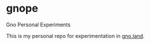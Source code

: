 # gnope
Gno Personal Experiments


This is my personal repo for experimentation in [gno.land](https://gno.land).

